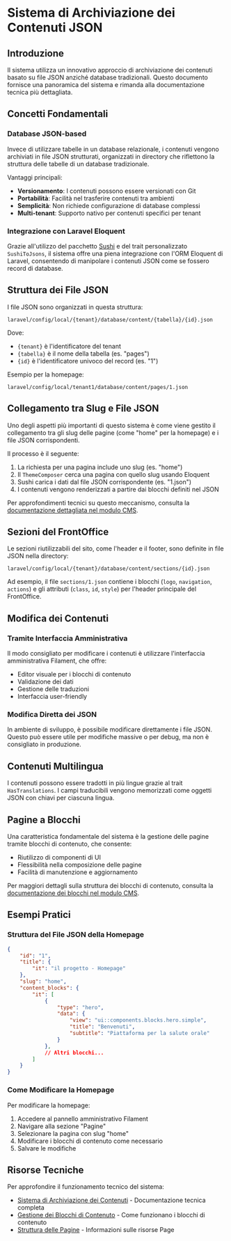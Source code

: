 # Sistema di Archiviazione dei Contenuti JSON

## Introduzione

Il sistema utilizza un innovativo approccio di archiviazione dei contenuti basato su file JSON anziché database tradizionali. Questo documento fornisce una panoramica del sistema e rimanda alla documentazione tecnica più dettagliata.

## Concetti Fondamentali

### Database JSON-based

Invece di utilizzare tabelle in un database relazionale, i contenuti vengono archiviati in file JSON strutturati, organizzati in directory che riflettono la struttura delle tabelle di un database tradizionale.

Vantaggi principali:
- **Versionamento**: I contenuti possono essere versionati con Git
- **Portabilità**: Facilità nel trasferire contenuti tra ambienti
- **Semplicità**: Non richiede configurazione di database complessi
- **Multi-tenant**: Supporto nativo per contenuti specifici per tenant

### Integrazione con Laravel Eloquent

Grazie all'utilizzo del pacchetto [Sushi](https://github.com/calebporzio/sushi) e del trait personalizzato `SushiToJsons`, il sistema offre una piena integrazione con l'ORM Eloquent di Laravel, consentendo di manipolare i contenuti JSON come se fossero record di database.

## Struttura dei File JSON

I file JSON sono organizzati in questa struttura:

```
laravel/config/local/{tenant}/database/content/{tabella}/{id}.json
```

Dove:
- `{tenant}` è l'identificatore del tenant
- `{tabella}` è il nome della tabella (es. "pages")
- `{id}` è l'identificatore univoco del record (es. "1")

Esempio per la homepage:
```
laravel/config/local/tenant1/database/content/pages/1.json
```

## Collegamento tra Slug e File JSON

Uno degli aspetti più importanti di questo sistema è come viene gestito il collegamento tra gli slug delle pagine (come "home" per la homepage) e i file JSON corrispondenti.

Il processo è il seguente:
1. La richiesta per una pagina include uno slug (es. "home")
2. Il `ThemeComposer` cerca una pagina con quello slug usando Eloquent
3. Sushi carica i dati dal file JSON corrispondente (es. "1.json")
4. I contenuti vengono renderizzati a partire dai blocchi definiti nel JSON

Per approfondimenti tecnici su questo meccanismo, consulta la [documentazione dettagliata nel modulo CMS](../laravel/Modules/Cms/docs/content-storage.md).

## Sezioni del FrontOffice

Le sezioni riutilizzabili del sito, come l'header e il footer, sono definite in file JSON nella directory:
```
laravel/config/local/{tenant}/database/content/sections/{id}.json
```
Ad esempio, il file `sections/1.json` contiene i blocchi (`logo`, `navigation`, `actions`) e gli attributi (`class`, `id`, `style`) per l'header principale del FrontOffice.

## Modifica dei Contenuti

### Tramite Interfaccia Amministrativa

Il modo consigliato per modificare i contenuti è utilizzare l'interfaccia amministrativa Filament, che offre:
- Editor visuale per i blocchi di contenuto
- Validazione dei dati
- Gestione delle traduzioni
- Interfaccia user-friendly

### Modifica Diretta dei JSON

In ambiente di sviluppo, è possibile modificare direttamente i file JSON. Questo può essere utile per modifiche massive o per debug, ma non è consigliato in produzione.

## Contenuti Multilingua

I contenuti possono essere tradotti in più lingue grazie al trait `HasTranslations`. I campi traducibili vengono memorizzati come oggetti JSON con chiavi per ciascuna lingua.

## Pagine a Blocchi

Una caratteristica fondamentale del sistema è la gestione delle pagine tramite blocchi di contenuto, che consente:
- Riutilizzo di componenti di UI
- Flessibilità nella composizione delle pagine
- Facilità di manutenzione e aggiornamento

Per maggiori dettagli sulla struttura dei blocchi di contenuto, consulta la [documentazione dei blocchi nel modulo CMS](../laravel/Modules/Cms/docs/content.md).

## Esempi Pratici

### Struttura del File JSON della Homepage

```json
{
    "id": "1",
    "title": {
        "it": "il progetto - Homepage"
    },
    "slug": "home",
    "content_blocks": {
        "it": [
            {
                "type": "hero",
                "data": {
                    "view": "ui::components.blocks.hero.simple",
                    "title": "Benvenuti",
                    "subtitle": "Piattaforma per la salute orale"
                }
            },
            // Altri blocchi...
        ]
    }
}
```

### Come Modificare la Homepage

Per modificare la homepage:

1. Accedere al pannello amministrativo Filament
2. Navigare alla sezione "Pagine"
3. Selezionare la pagina con slug "home"
4. Modificare i blocchi di contenuto come necessario
5. Salvare le modifiche

## Risorse Tecniche

Per approfondire il funzionamento tecnico del sistema:

- [Sistema di Archiviazione dei Contenuti](../laravel/Modules/Cms/docs/content-storage.md) - Documentazione tecnica completa
- [Gestione dei Blocchi di Contenuto](../laravel/Modules/Cms/docs/content.md) - Come funzionano i blocchi di contenuto
- [Struttura delle Pagine](../laravel/Modules/Cms/docs/page-resource.md) - Informazioni sulle risorse Page
